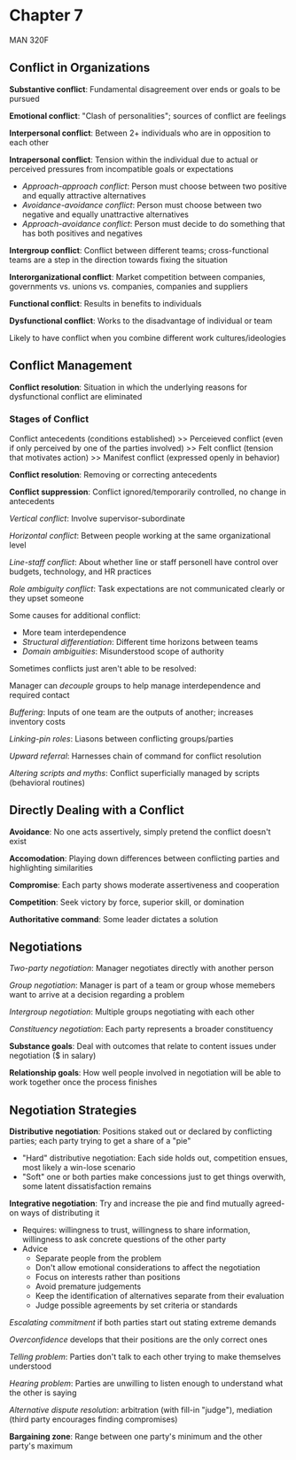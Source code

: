 # Chapter 7

MAN 320F

## Conflict in Organizations

**Substantive conflict**: Fundamental disagreement over ends or goals to be pursued

**Emotional conflict**: "Clash of personalities"; sources of conflict are feelings



**Interpersonal conflict**: Between 2+ individuals who are in opposition to each other

**Intrapersonal conflict**: Tension within the individual due to actual or perceived pressures from incompatible goals or expectations

- *Approach-approach conflict*: Person must choose between two positive and equally attractive alternatives
- *Avoidance-avoidance conflict*: Person must choose between two negative and equally unattractive alternatives
- *Approach-avoidance conflict*: Person must decide to do something that has both positives and negatives

**Intergroup conflict**: Conflict between different teams; cross-functional teams are a step in the direction towards fixing the situation

**Interorganizational conflict**: Market competition between companies, governments vs. unions vs. companies, companies and suppliers

**Functional conflict**: Results in benefits to individuals

**Dysfunctional conflict**: Works to the disadvantage of individual or team

Likely to have conflict when you combine different work cultures/ideologies

## Conflict Management

**Conflict resolution**: Situation in which the underlying reasons for dysfunctional conflict are eliminated

### Stages of Conflict

Conflict antecedents (conditions established) >> Perceieved conflict (even if only perceived by one of the parties involved) >> Felt conflict (tension that motivates action) >> Manifest conflict (expressed openly in behavior)

**Conflict resolution**: Removing or correcting antecedents

**Conflict suppression**: Conflict ignored/temporarily controlled, no change in antecedents

*Vertical conflict*: Involve supervisor-subordinate

*Horizontal conflict*: Between people working at the same organizational level

*Line-staff conflict*: About whether line or staff personell have control over budgets, technology, and HR practices

*Role ambiguity conflict*: Task expectations are not communicated clearly or they upset someone

Some causes for additional conflict:

- More team interdependence
- *Structural differentiation*: Different time horizons between teams
- *Domain ambiguities*: Misunderstood scope of authority

Sometimes conflicts just aren't able to be resolved:

Manager can *decouple* groups to help manage interdependence and required contact

*Buffering*: Inputs of one team are the outputs of another; increases inventory costs

*Linking-pin roles*: Liasons between conflicting groups/parties

*Upward referral*: Harnesses chain of command for conflict resolution

*Altering scripts and myths*: Conflict superficially managed by scripts (behavioral routines)

## Directly Dealing with a Conflict

**Avoidance**: No one acts assertively, simply pretend the conflict doesn't exist

**Accomodation**: Playing down differences between conflicting parties and highlighting similarities

**Compromise**: Each party shows moderate assertiveness and cooperation

**Competition**: Seek victory by force, superior skill, or domination

**Authoritative command**: Some leader dictates a solution

## Negotiations

*Two-party negotiation*: Manager negotiates directly with another person

*Group negotiation*: Manager is part of a team or group whose memebers want to arrive at a decision regarding a problem

*Intergroup negotiation*: Multiple groups negotiating with each other

*Constituency negotiation*: Each party represents a broader constituency

**Substance goals**: Deal with outcomes that relate to content issues under negotiation ($ in salary)

**Relationship goals**: How well people involved in negotiation will be able to work together once the process finishes

## Negotiation Strategies

**Distributive negotiation**: Positions staked out or declared by conflicting parties; each party trying to get a share of a "pie"

- "Hard" distributive negotiation: Each side holds out, competition ensues, most likely a win-lose scenario
- "Soft" one or both parties make concessions just to get things overwith, some latent dissatisfaction remains

**Integrative negotiation**: Try and increase the pie and find mutually agreed-on ways of distributing it

- Requires: willingness to trust, willingness to share information, willingness to ask concrete questions of the other party
- Advice
  - Separate people from the problem
  - Don't allow emotional considerations to affect the negotiation
  - Focus on interests rather than positions
  - Avoid premature judgements
  - Keep the identification of alternatives separate from their evaluation
  - Judge possible agreements by set criteria or standards

*Escalating commitment* if both parties start out stating extreme demands

*Overconfidence* develops that their positions are the only correct ones

*Telling problem*: Parties don't talk to each other trying to make themselves understood

*Hearing problem*: Parties are unwilling to listen enough to understand what the other is saying

*Alternative dispute resolution*: arbitration (with fill-in "judge"), mediation (third party encourages finding compromises)

**Bargaining zone**: Range between one party's minimum and the other party's maximum